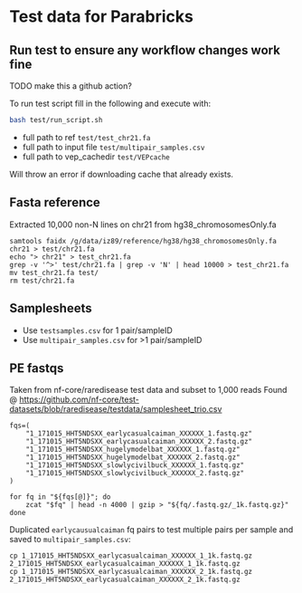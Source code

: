 # Test data for Parabricks 

## Run test to ensure any workflow changes work fine 

TODO make this a github action?

To run test script fill in the following and execute with: 

```bash
bash test/run_script.sh 
```
* full path to ref `test/test_chr21.fa`
* full path to input file `test/multipair_samples.csv`
* full path to vep_cachedir `test/VEPcache`

Will throw an error if downloading cache that already exists. 

## Fasta reference 

Extracted 10,000 non-N lines on chr21 from hg38_chromosomesOnly.fa 

```
samtools faidx /g/data/iz89/reference/hg38/hg38_chromosomesOnly.fa chr21 > test/chr21.fa
echo "> chr21" > test_chr21.fa
grep -v '^>' test/chr21.fa | grep -v 'N' | head 10000 > test_chr21.fa
mv test_chr21.fa test/
rm test/chr21.fa
```

## Samplesheets 

* Use `testsamples.csv` for 1 pair/sampleID
* Use `multipair_samples.csv` for >1 pair/sampleID 

## PE fastqs

Taken from nf-core/raredisease test data and subset to 1,000 reads 
Found @ https://github.com/nf-core/test-datasets/blob/raredisease/testdata/samplesheet_trio.csv
```
fqs=(
    "1_171015_HHT5NDSXX_earlycasualcaiman_XXXXXX_1.fastq.gz"
    "1_171015_HHT5NDSXX_earlycasualcaiman_XXXXXX_2.fastq.gz"
    "1_171015_HHT5NDSXX_hugelymodelbat_XXXXXX_1.fastq.gz"
    "1_171015_HHT5NDSXX_hugelymodelbat_XXXXXX_2.fastq.gz"
    "1_171015_HHT5NDSXX_slowlycivilbuck_XXXXXX_1.fastq.gz"
    "1_171015_HHT5NDSXX_slowlycivilbuck_XXXXXX_2.fastq.gz"
)

for fq in "${fqs[@]}"; do
    zcat "$fq" | head -n 4000 | gzip > "${fq/.fastq.gz/_1k.fastq.gz}"
done
```

Duplicated `earlycausualcaiman` fq pairs to test multiple pairs per sample and saved to `multipair_samples.csv`: 

```
cp 1_171015_HHT5NDSXX_earlycasualcaiman_XXXXXX_1_1k.fastq.gz 2_171015_HHT5NDSXX_earlycasualcaiman_XXXXXX_1_1k.fastq.gz
cp 1_171015_HHT5NDSXX_earlycasualcaiman_XXXXXX_2_1k.fastq.gz 2_171015_HHT5NDSXX_earlycasualcaiman_XXXXXX_2_1k.fastq.gz
```